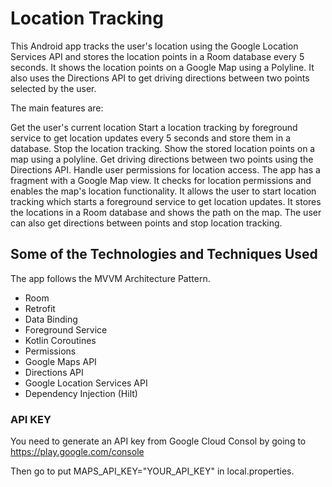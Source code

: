# Location Tracking

This Android app tracks the user's location using the Google Location Services API and stores the location points in a Room database every 5 seconds. It shows the location points on a Google Map using a Polyline. It also uses the Directions API to get driving directions between two points selected by the user.

The main features are:

Get the user's current location
Start a location tracking by foreground service to get location updates every 5 seconds and store them in a database.
Stop the location tracking.
Show the stored location points on a map using a polyline.
Get driving directions between two points using the Directions API.
Handle user permissions for location access.
The app has a fragment with a Google Map view. It checks for location permissions and enables the map's location functionality. It allows the user to start location tracking which starts a foreground service to get location updates. It stores the locations in a Room database and shows the path on the map. The user can also get directions between points and stop location tracking.

## Some of the Technologies and Techniques Used
The app follows the MVVM Architecture Pattern.

- Room
- Retrofit
- Data Binding
- Foreground Service
- Kotlin Coroutines
- Permissions
- Google Maps API
- Directions API
- Google Location Services API
- Dependency Injection (Hilt)

### API KEY
You need to generate an API key from Google Cloud Consol by going to https://play.google.com/console

Then go to put MAPS_API_KEY="YOUR_API_KEY" in local.properties.
